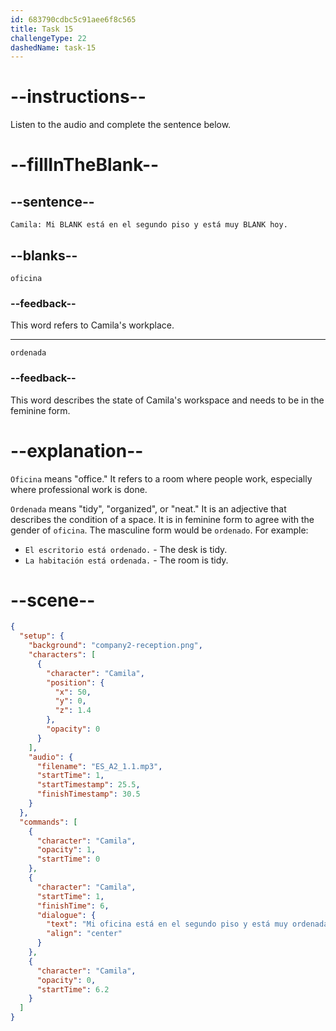 ```yaml
---
id: 683790cdbc5c91aee6f8c565
title: Task 15
challengeType: 22
dashedName: task-15
---
```


<!-- (Audio) Camila: Mi oficina está en el segundo piso y está muy ordenada hoy. -->

# --instructions--

Listen to the audio and complete the sentence below.

# --fillInTheBlank--

## --sentence--

`Camila: Mi BLANK está en el segundo piso y está muy BLANK hoy.`

## --blanks--

`oficina`

### --feedback--

This word refers to Camila's workplace.

---

`ordenada`

### --feedback--

This word describes the state of Camila's workspace and needs to be in the feminine form.

# --explanation--

`Oficina` means "office." It refers to a room where people work, especially where professional work is done.

`Ordenada` means "tidy", "organized", or "neat." It is an adjective that describes the condition of a space. It is in feminine form to agree with the gender of `oficina`. The masculine form would be `ordenado`. For example:

- `El escritorio está ordenado.` - The desk is tidy.
- `La habitación está ordenada.` - The room is tidy.

# --scene--

```json
{
  "setup": {
    "background": "company2-reception.png",
    "characters": [
      {
        "character": "Camila",
        "position": {
          "x": 50,
          "y": 0,
          "z": 1.4
        },
        "opacity": 0
      }
    ],
    "audio": {
      "filename": "ES_A2_1.1.mp3",
      "startTime": 1,
      "startTimestamp": 25.5,
      "finishTimestamp": 30.5
    }
  },
  "commands": [
    {
      "character": "Camila",
      "opacity": 1,
      "startTime": 0
    },
    {
      "character": "Camila",
      "startTime": 1,
      "finishTime": 6,
      "dialogue": {
        "text": "Mi oficina está en el segundo piso y está muy ordenada hoy.",
        "align": "center"
      }
    },
    {
      "character": "Camila",
      "opacity": 0,
      "startTime": 6.2
    }
  ]
}
```
